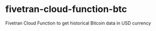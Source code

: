 # fivetran-cloud-function-btc
Fivetran Cloud Function to get historical Bitcoin data in USD currency
